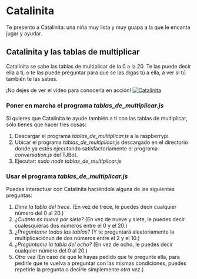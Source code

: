 # Catalinita
Te presento a Catalinita: una niña muy lista y muy guapa a la que le encanta jugar y ayudar.

## Catalinita y las tablas de multiplicar
Catalinita se sabe las tablas de multiplicar de la 0 a la 20. Te las puede decir ella a ti, o te las puede preguntar para que se las digas tú a ella, a ver si tú también te las sabes.

¡No dejes de ver el vídeo para conocerla en acción!
[![Catalinita](https://github.com/mjcastepe/Propuestas/blob/master/Catalinita/Catalinita.png)](https://ibm.box.com/s/bkjhiwe67892ll9msfbsjmqybze726xg)

### Poner en marcha el programa _tablas\_de\_multiplicar.js_
Si quieres que Catalinita te ayude también a ti con las tablas de multiplicar, sólo tienes que hacer tres cosas:
1) Descargar el programa _tablas\_de\_multiplicar.js_ a la raspberrypi.
2) Ubicar el programa _tablas\_de\_multiplicar.js_ descargado en el directorio donde ya estés ejecutando satisfactoriamente el programa _conversation.js_ del TJBot.
3) Ejecutar:
_sudo node tablas\_de\_multiplicar.js_

### Usar el programa _tablas\_de\_multiplicar.js_
Puedes interactuar con Catalinita haciéndole alguna de las siguientes preguntas:
1) _Dime la tabla del trece_. (En vez de trece, le puedes decir cualquier número del 0 al 20.) 
2) _¿Cuánto es nueve por siete?_ (En vez de nueve y siete, le puedes decir cualesquieras dos números entre el 0 y el 20.)
3) _¿Pregúntame todas las tablas?_ (Y te preguntará aleatoriamente la multiplicaciónun de dos números entre el 2 y el 10.)
4) _¿Pregúntame la tabla del ocho?_ (En vez de ocho, le puedes decir cualquier número del 0 al 20.)
5) _Otra vez_ (En caso de que le hayas pedido que te pregunte ella, para pedirle que te vuelva a preguntar con las mismas condiciones, puedes repetirle la pregunta o decirle simplemente _otra vez_.)
